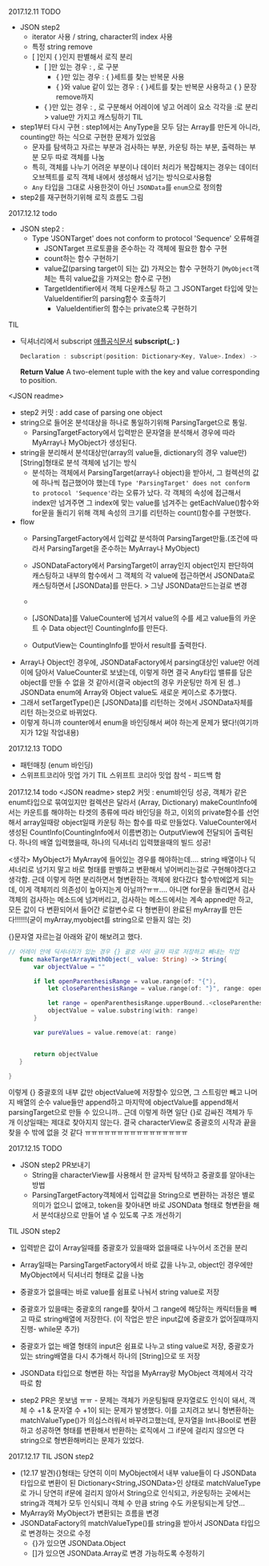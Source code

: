 2017.12.11
TODO
- JSON step2
  - iterator 사용 / string, character의 index 사용
  - 특정 string remove
  - [ ]인지 { }인지 판별해서 로직 분리
    - [ ]만 있는 경우 : , 로 구분
      - { }만 있는 경우 : { }세트를 찾는 반복문 사용
      - { }와 value 같이 있는 경우 : { }세트를 찾는 반복문 사용하고 { } 문장 remove까지
    - { }만 있는 경우 : , 로 구분해서 어레이에 넣고 어레이 요소 각각을 :로 분리 > value만 가지고 캐스팅하기
TIL
- step1부터 다시 구현 : step1에서는 AnyType을 모두 담는 Array를 만든게 아니라, counting만 하는 식으로 구현한 문제가 있었음
  - 문자를 탐색하고 자르는 부분과 검사하는 부분, 카운팅 하는 부분, 출력하는 부분 모두 따로 객체를 나눔
  - 특히, 객체를 나누기 어려운 부분이나 데이터 처리가 복잡해지는 경우는 데이터 오브젝트를 로직 객체 내에서 생성해서 넘기는 방식으로사용함
  - `Any` 타입을 그대로 사용한것이 아닌 `JSONData`를 `enum`으로 정의함
- step2를 재구현하기위해 로직 흐름도 그림

2017.12.12
todo
- JSON step2 :
  - Type 'JSONTarget' does not conform to protocol 'Sequence' 오류해결
    - JSONTarget 프로토콜을 준수하는 각 객체에 필요한 함수 구현
    - count하는 함수 구현하기
    - value값(parsing target이 되는 값) 가져오는 함수 구현하기 (`MyObject`객체는 특히 value값을 가져오는 함수로 구현)
    - TargetIdentifier에서 객체 다운캐스팅 하고 그 JSONTarget 타입에 맞는 ValueIdentifier의 parsing함수 호출하기
      - ValueIdentifier의 함수는 private으록 구현하기


TIL
- 딕셔너리에서 subscript [애플공식문서](https://developer.apple.com/documentation/swift/dictionary/2831255-subscript)
  **subscript(\_: )**
  ```Swift
  Declaration : subscript(position: Dictionary<Key, Value>.Index) -> Dictionary.Element { get }
  ```  
  **Return Value**
  A two-element tuple with the key and value corresponding to position.


\<JSON readme\>
- step2 커밋 : add case of parsing one object
- string으로 들어온 분석대상을 하나로 통일하기위해 ParsingTarget으로 통일.
  - ParsingTargetFactory에서 입력받은 문자열을 분석해서 경우에 따라 MyArray나 MyObject가 생성된다.
- string을 분리해서 분석대상만(array의 value들, dictionary의 경우 value만) [String]형태로 분석 객체에 넘기는 방식
  - 분석하는 객체에서 ParsingTarget(array나 object)을 받아서, 그 컬렉션의 값에 하나씩 접근했어야 했는데 `Type 'ParsingTarget' does not conform to protocol 'Sequence'`라는 오류가 났다. 각 객체의 속성에 접근해서 index만 넘겨주면 그 index에 맞는 value를 넘겨주는 getEachValue()함수와 for문을 돌리기 위해 객체 속성의 크기를 리턴하는 count()함수를 구현했다.
- flow
  - ParsingTargetFactory에서 입력값 분석하여 ParsingTarget만듦.(조건에 따라서 ParsingTarget을 준수하는 MyArray나 MyObject)
  - JSONDataFactory에서 ParsingTarget이 array인지 object인지 판단하여 캐스팅하고 내부의 함수에서 그 객체의 각 value에 접근하면서 JSONData로 캐스팅하면서 [JSONData]를 만든다. > 그냥 JSONData만드는걸로 변경
  -
  - [JSONData]를 ValueCounter에 넘겨서 value의 수를 세고 value들의 카운트 수 Data object인 CountingInfo를 만든다.

  - OutputView는 CountingInfo를 받아서 result를 출력한다.
- Array나 Object인 경우에, JSONDataFactory에서 parsing대상인 value만 어레이에 담아서 ValueCounter로 보냈는데, 이렇게 하면 결국 Any타입 밸류를 담은 object를 만들 수 없을 것 같아서(결국 object의 경우 카운팅만 하게 된 셈..) JSONData enum에 Array와 Object value도 새로운 케이스로 추가했다.
- 그래서 setTargetType()은 [JSONData]를 리턴하는 것에서 JSONData자체를 리턴 하는것으로 바뀌었다.
- 이렇게 하니까 counter에서 enum을 바인딩해서 써야 하는게 문제가 됐다!(여기까지가 12일 작업내용)

2017.12.13
TODO
- 패턴매칭 (enum 바인딩)
- 스위프트코리아 밋업 가기
TIL
스위프트 코리아 밋업 참석 - 피드백 함

2017.12.14
todo
\<JSON readme\>
step2 커밋 : enum바인딩 성공, 객체가 같은 enum타입으로 묶여있지만 컬렉션은 달라서 (Array, Dictionary)
makeCountInfo에서는 카운트를 해야하는 타겟의 종류에 따라 바인딩을 하고, 이외의 private함수를 선언해서 array일때랑 object일때 카운팅 하는 함수를 따로 만들었다.
ValueCounter에서 생성된 CountInfo(CountingInfo에서 이름변경)는 OutputView에 전달되어 출력된다.
하나의 배열 입력했을때, 하나의 딕셔너리 입력했을때의 빌드 성공!

\<생각\>
MyObject가 MyArray에 들어있는 경우를 해야하는데.... string 배열이나 딕셔너리로 넘기지 말고 바로 형태를 판별하고 변환해서 넣어버리는걸로 구현해야겠다고 생각함.
근데 이렇게 하면 분리하면서 형변환하는 객체에 왔다갔다 할수밖에없게 되는데, 이게 객체끼리 의존성이 높아지는게 아닐까?ㅠㅠ....
아니면 for문을 돌리면서 검사객체의 검사하는 메소드에 넘겨버리고, 검사하는 메소드에서는 계속 appned만 하고, 모든 값이 다 변환되어서 들어간 로컬변수로 다 형변환이 완료된 myArray를 만든다!!!!!!(굳이 myArray,myobject를 string으로 만들지 않는 것)

{}문자열 자르는걸 아래와 같이 해보려고 했다.
```Swift
// 어레이 안에 딕셔너리가 있는 경우 {} 괄호 사이 글자 따로 저장하고 빼내는 작업
   func makeTargetArrayWithObject(_ value: String) -> String{
       var objectValue = ""

       if let openParenthesisRange = value.range(of: "{"),
           let closeParenthesisRange = value.range(of: "}", range: openParenthesisRange.upperBound..<value.endIndex) {

           let range = openParenthesisRange.upperBound..<closeParenthesisRange.lowerBound
           objectValue = value.substring(with: range)
       }

       var pureValues = value.remove(at: range)


       return objectValue
   }

}
```
이렇게 {} 중괄호의 내부 값만 objectValue에 저장할수 있으면, 그 스트링만 빼고 나머지 배열의 순수 value들만 append하고 마지막에 objectValue를 append해서 parsingTarget으로 만들 수 있으니까.. 근데 이렇게 하면 일단 {}로 감싸진 객체가 두 개 이상일때는 제대로 찾아지지 않는다. 결국 characterView로 중괄호의 시작과 끝을 찾을 수 밖에 없을 것 같다 ㅠㅠㅠㅠㅠㅠㅠㅠㅠㅠㅠㅠㅠㅠㅠㅠ

2017.12.15
TODO
- JSON step2 PR보내기
  - String을 characterView를 사용해서 한 글자씩 탐색하고 중괄호를 알아내는 방법
  - ParsingTargetFactory객체에서 입력값을 String으로 변환하는 과정은 별로 의미가 없으니 없애고, token을 찾아내면 바로 JSONData 형태로 형변환을 해서 분석대상으로 만들어 낼 수 있도록 구조 개선하기

TIL
JSON step2
- 입력받은 값이 Array일때를 중괄호가 있을때와 없을때로 나누어서 조건을 분리
- Array일때는 ParsingTargetFactory에서 바로 값을 나누고, object인 경우에만 MyObject에서 딕셔너리 형태로 값을 나눔
- 중괄호가 없을때는 바로 value를 쉼표로 나눠서 string value로 저장
- 중괄호가 있을때는 중괄호의 range를 찾아서 그 range에 해당하는 캐릭터들을 빼고 따로 string배열에 저장한다. (이 작업은 받은 input값에 중괄호가 없어질떄까지 진행- while문 추가)
- 중괄호가 없는 배열 형태의 input은 쉼표로 나누고 sting value로 저장, 중괄호가 있는 string배열을 다시 추가해서 하나의 [String]으로 또 저장
- JSONData 타입으로 형변환 하는 작업을 MyArray랑 MyObject 객체에서 각각 따로 함

- step2 PR은 못보냄 ㅠㅠ - 문제는 객체가 카운팅될때 문자열로도 인식이 돼서, 객체 수 +1 & 문자열 수 +1이 되는 문제가 발생했다. 이를 고치려고 보니 형변환하는 matchValueType()가 의심스러워서 바꾸려고했는데, 문자열을 Int나Bool로 변환하고 성공하면 형태를 변환해서 반환하는 로직에서 그 if문에 걸리지 않으면 다 string으로 형변환해버리는 문제가 있었다.


2017.12.17
TIL
JSON step2
- (12.17 발견){}형태는 당연히 이미 MyObject에서 내부 value들이 다 JSONData타입으로 변환이 된 Dictionary<String,JSONData>인 상태로 matchValueType로 가니 당연히 if문에 걸리지 않아서 String으로 인식되고, 카운팅하는 곳에서는 string과 객체가 모두 인식되니 객체 수 만큼 string 수도 카운팅되는게 당연...
- MyArray와 MyObject가 변환되는 흐름을 변경
- JSONDataFactory의 matchValueType()를 string을 받아서 JSONData 타입으로 변경하는 것으로 수정
  - {}가 있으면 JSONData.Object
  - []가 있으면 JSONData.Array로 변경 가능하도록 수정하기
